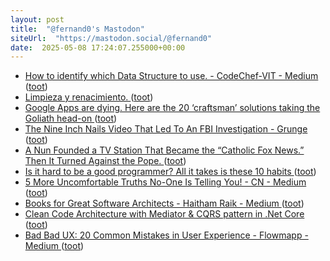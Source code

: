 ```yaml
---
layout: post
title:  "@fernand0's Mastodon"
siteUrl:  "https://mastodon.social/@fernand0"
date:  2025-05-08 17:24:07.255000+00:00
---
```

*  [How to identify which Data Structure to use. - CodeChef-VIT - Medium ](https://medium.com/@muskanagarwall/how-to-identify-which-data-structure-to-use-5a1c66ad274) ([toot](https://mastodon.social/@fernand0/114473372696734466))
*  [Limpieza y renacimiento. ](https://avecesunafoto.wordpress.com/2025/05/07/limpieza-y-renacimiento) ([toot](https://mastodon.social/@fernand0/114473357432864003))
*  [Google Apps are dying. Here are the 20 ‘craftsman’ solutions taking the Goliath head-on ](https://medium.com/@tejasgawande/google-apps-are-dying-here-are-the-20-craftsman-solutions-taking-the-goliath-head-on-e2548aa0391) ([toot](https://mastodon.social/@fernand0/114473153462021098))
*  [The Nine Inch Nails Video That Led To An FBI Investigation - Grunge ](https://www.grunge.com/292513/the-nine-inch-nails-video-that-led-to-an-fbi-investigation) ([toot](https://mastodon.social/@fernand0/114472978972415416))
*  [A Nun Founded a TV Station That Became the “Catholic Fox News.” Then It Turned Against the Pope. ](https://slate.com/human-interest/2022/06/ewtn-catholic-media-pope-francis-fox-news.htm) ([toot](https://mastodon.social/@fernand0/114472717527182898))
*  [Is it hard to be a good programmer? All it takes is these 10 habits ](https://medium.com/@sevenall/is-it-hard-to-be-a-good-programmer-all-it-takes-is-these-10-habits-67762826f97) ([toot](https://mastodon.social/@fernand0/114472411735002079))
*  [5 More Uncomfortable Truths No-One Is Telling You! - CN - Medium ](https://medium.com/@Coding_Networks/5-more-uncomfortable-truths-no-one-is-telling-you-88f3cfe06f5) ([toot](https://mastodon.social/@fernand0/114472275064377504))
*  [Books for Great Software Architects - Haitham Raik - Medium ](https://haitham-raik.medium.com/books-for-great-software-architect-34c81fc70e1) ([toot](https://mastodon.social/@fernand0/114472036557558828))
*  [Clean Code Architecture with Mediator & CQRS pattern in .Net Core ](https://medium.com/@binodmahto/clean-code-architecture-with-mediator-cqrs-pattern-in-net-core-7cec4ee51fc) ([toot](https://mastodon.social/@fernand0/114471825069793491))
*  [Bad Bad UX: 20 Common Mistakes in User Experience - Flowmapp - Medium ](https://medium.com/@FlowMapp/bad-bad-ux-20-common-mistakes-in-user-experience-d30301ba686) ([toot](https://mastodon.social/@fernand0/114471460817687391))
